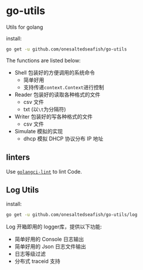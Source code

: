 # go-utils

Utils for golang

install:

```bash
go get -u github.com/onesaltedseafish/go-utils
```

The functions are listed below:

- Shell 包装好的方便调用的系统命令
  - 简单好用
  - 支持传递`context.Context`进行控制
- Reader 包装好的读取各种格式的文件
  - csv 文件
  - txt (以`\t`为分隔符)
- Writer 包装好的写各种格式的文件
  - csv 文件
- Simulate 模拟的实现
  - dhcp 模拟 DHCP 协议分布 IP 地址

## linters

Use [`golangci-lint`](https://golangci-lint.run/) to lint Code.

## Log Utils

install:

```bash
go get -u github.com/onesaltedseafish/go-utils/log
```

Log 开箱即用的 logger库，提供以下功能:

- 简单好用的 Console 日志输出
- 简单好用的 Json 日志文件输出
- 日志等级过滤
- 分布式 traceid 支持


